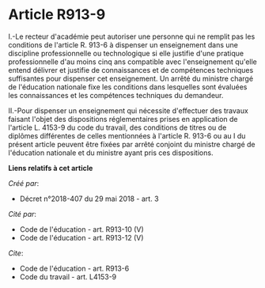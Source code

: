 # Article R913-9

I.-Le recteur d'académie peut autoriser une personne qui ne remplit pas les conditions de l'article R. 913-6 à dispenser un
enseignement dans une discipline professionnelle ou technologique si elle justifie d'une pratique professionnelle d'au moins
cinq ans compatible avec l'enseignement qu'elle entend délivrer et justifie de connaissances et de compétences techniques
suffisantes pour dispenser cet enseignement. Un arrêté du ministre chargé de l'éducation nationale fixe les conditions dans
lesquelles sont évaluées les connaissances et les compétences techniques du demandeur. 

II.-Pour dispenser un enseignement qui nécessite d'effectuer des travaux faisant l'objet des dispositions réglementaires
prises en application de l'article L. 4153-9 du code du travail, des conditions de titres ou de diplômes différentes de
celles mentionnées à l'article R. 913-6 ou au I du présent article peuvent être fixées par arrêté conjoint du ministre chargé
de l'éducation nationale et du ministre ayant pris ces dispositions.

**Liens relatifs à cet article**

_Créé par_:

  - Décret n°2018-407 du 29 mai 2018 - art. 3

_Cité par_:

  - Code de l'éducation - art. R913-10 (V)
  - Code de l'éducation - art. R913-12 (V)

_Cite_:

  - Code de l'éducation - art. R913-6
  - Code du travail - art. L4153-9
